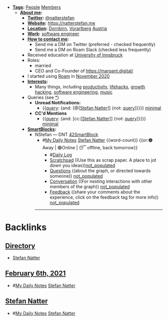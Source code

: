 - **[Tags](<Tags.md>):** [People](<People.md>) [Members](<Members.md>)
    - **[About me](<About me.md>):** 
        - **[Twitter](<Twitter.md>):** [@natterstefan](https://www.twitter.com/natterstefan) 
        - **[Website](<Website.md>):** https://natterstefan.me
        - **[Location](<Location.md>):** [Dornbirn](<Dornbirn.md>), [Vorarlberg](<Vorarlberg.md>) [Austria](<Austria.md>)
        - **[Work](<Work.md>):** [software engineer](<software engineer.md>)
        - **[How to contact me](<How to contact me.md>):**
            - Send me a DM on Twitter (preferred - checked frequently)
            - Send me a DM on Roam Slack (checked less frequently)
        - Received education at [University of Innsbruck](<University of Innsbruck.md>)
        - Roles:
            - married
            - CEO and Co-Founder of https://marqant.digital/
        - I started using [Roam](<Roam.md>) in [November 2020](<November 2020.md>)
        - **[Interests](<Interests.md>):**
            - Many things, including [productivity](<productivity.md>), [lifehacks](<lifehacks.md>), [growth hacking](<growth hacking.md>), [software engineering](<software engineering.md>), [music](<music.md>)
        - Queries (see [*](((jTQwEButc))))
            - **Unread Notifications:**
                - {{[query](<query.md>): {and: [@[[Stefan Natter](<@[[Stefan Natter.md>)]] {not: [query](<query.md>)]}}}} [minimal](<minimal.md>)
            - **CC'd Mentions**
                - {{[query](<query.md>): {and: [cc:[[Stefan Natter](<cc:[[Stefan Natter.md>)]] {not: [query](<query.md>)]}}}} [minimal](<minimal.md>)
        - **[SmartBlocks](<SmartBlocks.md>):**
            - NStefan — DNT [42SmartBlock](<42SmartBlock.md>)
                - #[My Daily Notes](<My Daily Notes.md>) [Stefan Natter](<Stefan Natter.md>) {{word-count}}   {{or:🟠Away | 🟢Online | 😴 offline, back tomorrow}}
                    - #[Daily Log](<Daily Log.md>)
                    - [Scratchpad](<Scratchpad.md>) ((Use this as scrap paper. A place to jot down you ideas))[not_populated](<not_populated.md>)
                    - [Questions](<Questions.md>) ((about the graph, or directed towards someone)) [not_populated](<not_populated.md>)
                    - [Conversation](<Conversation.md>) ((For nesting interactions with other members of the graph)) [not_populated](<not_populated.md>)
                    - [Feedback](<Feedback.md>) ((share your comments about the experience, click on the feedback tag for more info)) [not_populated](<not_populated.md>)
                - ---

# Backlinks
## [Directory](<Directory.md>)
- [Stefan Natter](<Stefan Natter.md>)

## [February 6th, 2021](<February 6th, 2021.md>)
- #[My Daily Notes](<My Daily Notes.md>) [Stefan Natter](<Stefan Natter.md>)

## [Stefan Natter](<Stefan Natter.md>)
- #[My Daily Notes](<My Daily Notes.md>) [Stefan Natter](<Stefan Natter.md>)

